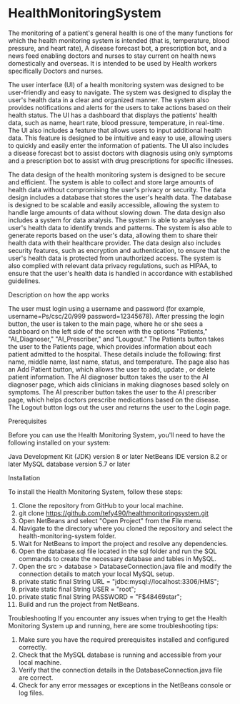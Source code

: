 # HealthMonitoringSystem
The monitoring of a patient's general health is one of the many functions for which the health monitoring system is intended (that is, temperature, blood pressure, and heart rate), A disease forecast bot, a prescription bot, and a news feed enabling doctors and nurses to stay current on health news domestically and overseas. It is intended to be used by Health workers specifically Doctors and nurses.

The user interface (UI) of a health monitoring system was designed to be user-friendly and easy to navigate. The system was designed to display the user's health data in a clear and organized manner. The system also provides notifications and alerts for the users to take actions based on their health status. The UI has a dashboard that displays the patients' health data, such as name, heart rate, blood pressure, temperature, in real-time. The UI also includes a feature that allows users to input additional health data. This feature is designed to be intuitive and easy to use, allowing users to quickly and easily enter the information of patients. The UI also includes a disease forecast bot to assist doctors with diagnosis using only symptoms and a prescription bot to assist with drug prescriptions for specific illnesses.

The data design of the health monitoring system is designed to be secure and efficient. The system is able to collect and store large amounts of health data without compromising the user's privacy or security. The data design includes a database that stores the user's health data. The database is designed to be scalable and easily accessible, allowing the system to handle large amounts of data without slowing down. The data design also includes a system for data analysis. The system is able to analyses the user's health data to identify trends and patterns. The system is also able to generate reports based on the user's data, allowing them to share their health data with their healthcare provider. The data design also includes security features, such as encryption and authentication, to ensure  that the user's health data is protected from unauthorized access. The system is also complied with relevant data privacy regulations, such as HIPAA, to ensure that the user's health data is handled in accordance with established guidelines.

Description on how the app works

The user must login using a username and password (for example, username=Ps/csc/20/999 password=12345678).
After pressing the login button, the user is taken to the main page, where he or she sees a dashboard on the left side of the screen with the options "Patients," "AI_Diagnoser," "AI_Prescriber," and "Lougout."
The Patients button takes the user to the Patients page, which provides information about each patient admitted to the hospital. These details include the following: first name, middle name, last name, status, and temperature. The page also has an Add Patient button, which allows the user to add, update , or delete patient information.
The AI diagnoser button takes the user to the AI diagnoser page, which aids clinicians in making diagnoses based solely on symptoms.
The AI prescriber button takes the user to the AI prescriber page, which helps doctors prescribe medications based on the disease.
The Logout button logs out the user and returns the user to the Login page.

Prerequisites

Before you can use the Health Monitoring System, you'll need to have the following installed on your system:

Java Development Kit (JDK) version 8 or later
NetBeans IDE version 8.2 or later
MySQL database version 5.7 or later


Installation

To install the Health Monitoring System, follow these steps:

1. Clone the repository from GitHub to your local machine.
2. git clone https://github.com/tefy490/healthmonitoringsystem.git
3. Open NetBeans and select "Open Project" from the File menu.
4. Navigate to the directory where you cloned the repository and select the health-monitoring-system folder.
5. Wait for NetBeans to import the project and resolve any dependencies.
6. Open the database.sql file located in the sql folder and run the SQL commands to create the necessary database and tables in MySQL.
7. Open the src > database > DatabaseConnection.java file and modify the connection details to match your local MySQL setup.
8. private static final String URL = "jdbc:mysql://localhost:3306/HMS";
9. private static final String USER = "root";
10. private static final String PASSWORD = "F$48469star";
11. Build and run the project from NetBeans.


Troubleshooting
If you encounter any issues when trying to get the Health Monitoring System up and running, here are some troubleshooting tips:

1. Make sure you have the required prerequisites installed and configured correctly.
2. Check that the MySQL database is running and accessible from your local machine.
3. Verify that the connection details in the DatabaseConnection.java file are correct.
4. Check for any error messages or exceptions in the NetBeans console or log files.
